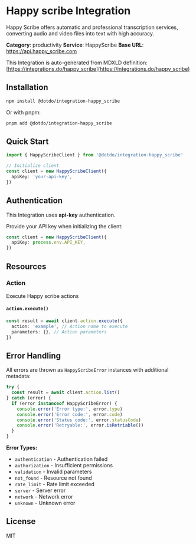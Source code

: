# Happy scribe Integration

Happy Scribe offers automatic and professional transcription services, converting audio and video files into text with high accuracy.

**Category**: productivity
**Service**: HappyScribe
**Base URL**: https://api.happy_scribe.com

This Integration is auto-generated from MDXLD definition: [https://integrations.do/happy_scribe](https://integrations.do/happy_scribe)

## Installation

```bash
npm install @dotdo/integration-happy_scribe
```

Or with pnpm:

```bash
pnpm add @dotdo/integration-happy_scribe
```

## Quick Start

```typescript
import { HappyScribeClient } from '@dotdo/integration-happy_scribe'

// Initialize client
const client = new HappyScribeClient({
  apiKey: 'your-api-key',
})
```

## Authentication

This Integration uses **api-key** authentication.

Provide your API key when initializing the client:

```typescript
const client = new HappyScribeClient({
  apiKey: process.env.API_KEY,
})
```

## Resources

### Action

Execute Happy scribe actions

#### `action.execute()`

```typescript
const result = await client.action.execute({
  action: 'example', // Action name to execute
  parameters: {}, // Action parameters
})
```

## Error Handling

All errors are thrown as `HappyScribeError` instances with additional metadata:

```typescript
try {
  const result = await client.action.list()
} catch (error) {
  if (error instanceof HappyScribeError) {
    console.error('Error type:', error.type)
    console.error('Error code:', error.code)
    console.error('Status code:', error.statusCode)
    console.error('Retryable:', error.isRetriable())
  }
}
```

**Error Types:**

- `authentication` - Authentication failed
- `authorization` - Insufficient permissions
- `validation` - Invalid parameters
- `not_found` - Resource not found
- `rate_limit` - Rate limit exceeded
- `server` - Server error
- `network` - Network error
- `unknown` - Unknown error

## License

MIT
